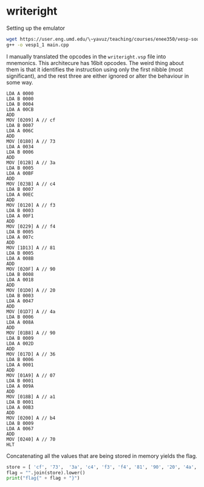 # writeright

Setting up the emulator
```bash
wget https://user.eng.umd.edu/\~yavuz/teaching/courses/enee350/vesp-source-code/vesp1.1X/main.cpp
g++ -o vesp1_1 main.cpp
```

I manually translated the opcodes in the `writeright.vsp` file into mnemonics. 
This architecure has 16bit opcodes. The weird thing about them is that it identifies the instruction using only the first nibble (most significant), and the rest three are either ignored or alter the behaviour in some way.
```
LDA A 0000
LDA B 0000
LDA B 0004
LDA A 00CB
ADD
MOV [0209] A // cf
LDA B 0007
LDA A 006C
ADD
MOV [0180] A // 73
LDA A 0034
LDA B 0006
ADD
MOV [012B] A // 3a
LDA B 0005
LDA A 00BF
ADD
MOV [023B] A // c4
LDA B 0007
LDA A 00EC
ADD
MOV [0120] A // f3
LDA B 0003
LDA A 00F1
ADD
MOV [0229] A // f4
LDA B 0005
LDA A 007c
ADD
MOV [1D13] A // 81
LDA B 0005
LDA A 008B
ADD
MOV [020F] A // 90
LDA B 0008
LDA A 0018
ADD
MOV [01D0] A // 20
LDA B 0003
LDA A 0047
ADD
MOV [01D7] A // 4a
LDA B 0006
LDA A 008A
ADD
MOV [01B8] A // 90
LDA B 0009
LDA A 002D
ADD
MOV [017D] A // 36
LDA B 0006
LDA A 0001
ADD
MOV [01A9] A // 07
LDA B 0001
LDA A 009A
ADD
MOV [018B] A // a1
LDA B 0001
LDA A 00B3
ADD
MOV [0200] A // b4
LDA B 0009
LDA A 0067
ADD
MOV [0240] A // 70
HLT
```

Concatenating all the values that are being stored in memory yields the flag.
```python
store = [ 'cf', '73',  '3a', 'c4', 'f3', 'f4', '81', '90', '20', '4a', '90', '36', '07', 'a1', 'b4', '70' ]
flag = "".join(store).lower()
print("flag{" + flag + "}")
```
